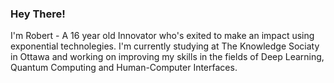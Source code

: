 ### Hey There!

I'm Robert - A 16 year old Innovator who's exited to make an impact using exponential technolegies.  I'm currently studying at The Knowledge Sociaty in Ottawa and working on improving my skills in the fields of Deep Learning, Quantum Computing and Human-Computer Interfaces.
